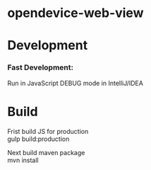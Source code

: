 opendevice-web-view
===============

# Development

### Fast Development: 
Run in JavaScript DEBUG mode in IntelliJ/IDEA

# Build

Frist build JS for production  
gulp build:production

Next build maven package  
mvn install




